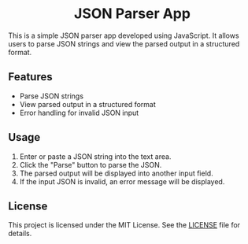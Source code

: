 <h1 align="center"> JSON Parser App </h1>

This is a simple JSON parser app developed using JavaScript. It allows users to parse JSON strings and view the parsed output in a structured format.

## Features

- Parse JSON strings
- View parsed output in a structured format
- Error handling for invalid JSON input

## Usage

1. Enter or paste a JSON string into the text area.
2. Click the "Parse" button to parse the JSON.
3. The parsed output will be displayed into another input field.
4. If the input JSON is invalid, an error message will be displayed.

## License

This project is licensed under the MIT License. See the [LICENSE](./LICENSE) file for details.